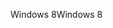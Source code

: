 <span data-ttu-id="6af8f-101">Windows 8</span><span class="sxs-lookup"><span data-stu-id="6af8f-101">Windows 8</span></span>